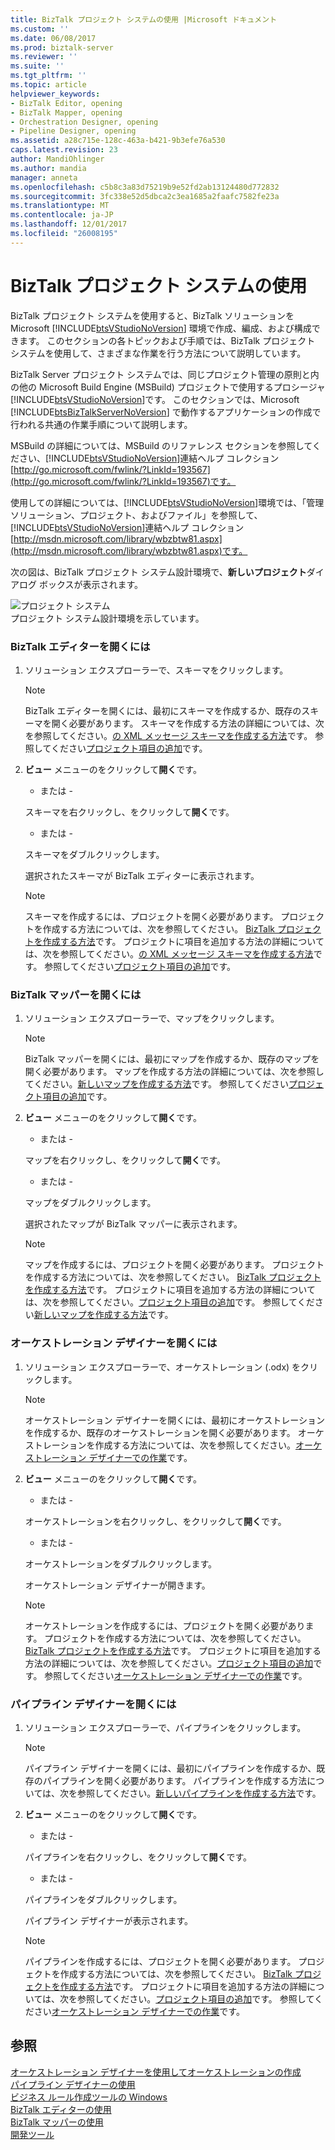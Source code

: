 ```yaml
---
title: BizTalk プロジェクト システムの使用 |Microsoft ドキュメント
ms.custom: ''
ms.date: 06/08/2017
ms.prod: biztalk-server
ms.reviewer: ''
ms.suite: ''
ms.tgt_pltfrm: ''
ms.topic: article
helpviewer_keywords:
- BizTalk Editor, opening
- BizTalk Mapper, opening
- Orchestration Designer, opening
- Pipeline Designer, opening
ms.assetid: a28c715e-128c-463a-b421-9b3efe76a530
caps.latest.revision: 23
author: MandiOhlinger
ms.author: mandia
manager: anneta
ms.openlocfilehash: c5b8c3a83d75219b9e52fd2ab13124480d772832
ms.sourcegitcommit: 3fc338e52d5dbca2c3ea1685a2faafc7582fe23a
ms.translationtype: MT
ms.contentlocale: ja-JP
ms.lasthandoff: 12/01/2017
ms.locfileid: "26008195"
---
```

# <a name="using-the-biztalk-project-system"></a>BizTalk プロジェクト システムの使用
BizTalk プロジェクト システムを使用すると、BizTalk ソリューションを Microsoft [!INCLUDE[btsVStudioNoVersion](../includes/btsvstudionoversion-md.md)] 環境で作成、編成、および構成できます。 このセクションの各トピックおよび手順では、BizTalk プロジェクト システムを使用して、さまざまな作業を行う方法について説明しています。  
  
 BizTalk Server プロジェクト システムでは、同じプロジェクト管理の原則と内の他の Microsoft Build Engine (MSBuild) プロジェクトで使用するプロシージャ[!INCLUDE[btsVStudioNoVersion](../includes/btsvstudionoversion-md.md)]です。 このセクションでは、Microsoft [!INCLUDE[btsBizTalkServerNoVersion](../includes/btsbiztalkservernoversion-md.md)] で動作するアプリケーションの作成で行われる共通の作業手順について説明します。  
  
 MSBuild の詳細については、MSBuild のリファレンス セクションを参照してください、[!INCLUDE[btsVStudioNoVersion](../includes/btsvstudionoversion-md.md)]連結ヘルプ コレクション[http://go.microsoft.com/fwlink/?LinkId=193567](http://go.microsoft.com/fwlink/?LinkId=193567)です。  
  
 使用しての詳細については、[!INCLUDE[btsVStudioNoVersion](../includes/btsvstudionoversion-md.md)]環境では、「管理ソリューション、プロジェクト、およびファイル」を参照して、[!INCLUDE[btsVStudioNoVersion](../includes/btsvstudionoversion-md.md)]連結ヘルプ コレクション[http://msdn.microsoft.com/library/wbzbtw81.aspx](http://msdn.microsoft.com/library/wbzbtw81.aspx)です。  
  
 次の図は、BizTalk プロジェクト システム設計環境で、**新しいプロジェクト**ダイアログ ボックスが表示されます。  
  
 ![プロジェクト システム](../core/media/bts-biztalk2009-projectsystems.gif "bts_BizTalk2009_ProjectSystems")  
プロジェクト システム設計環境を示しています。  
  
### <a name="to-open-biztalk-editor"></a>BizTalk エディターを開くには  
  
1.  ソリューション エクスプローラーで、スキーマをクリックします。  
  
    > [!NOTE]
    >  BizTalk エディターを開くには、最初にスキーマを作成するか、既存のスキーマを開く必要があります。 スキーマを作成する方法の詳細については、次を参照してください。[の XML メッセージ スキーマを作成する方法](../core/how-to-create-schemas-for-xml-messages.md)です。 参照してください[プロジェクト項目の追加](../core/adding-project-items.md)です。  
  
2.  **ビュー**  メニューのをクリックして**開く**です。  
  
     - または -  
  
     スキーマを右クリックし、をクリックして**開く**です。  
  
     - または -  
  
     スキーマをダブルクリックします。  
  
     選択されたスキーマが BizTalk エディターに表示されます。  
  
    > [!NOTE]
    >  スキーマを作成するには、プロジェクトを開く必要があります。 プロジェクトを作成する方法については、次を参照してください。 [BizTalk プロジェクトを作成する方法](../core/how-to-create-biztalk-projects.md)です。 プロジェクトに項目を追加する方法の詳細については、次を参照してください。[の XML メッセージ スキーマを作成する方法](../core/how-to-create-schemas-for-xml-messages.md)です。 参照してください[プロジェクト項目の追加](../core/adding-project-items.md)です。  
  
### <a name="to-open-biztalk-mapper"></a>BizTalk マッパーを開くには  
  
1.  ソリューション エクスプローラーで、マップをクリックします。  
  
    > [!NOTE]
    >  BizTalk マッパーを開くには、最初にマップを作成するか、既存のマップを開く必要があります。 マップを作成する方法の詳細については、次を参照してください。[新しいマップを作成する方法](../core/how-to-create-new-maps.md)です。 参照してください[プロジェクト項目の追加](../core/adding-project-items.md)です。  
  
2.  **ビュー**  メニューのをクリックして**開く**です。  
  
     - または -  
  
     マップを右クリックし、をクリックして**開く**です。  
  
     - または -  
  
     マップをダブルクリックします。  
  
     選択されたマップが BizTalk マッパーに表示されます。  
  
    > [!NOTE]
    >  マップを作成するには、プロジェクトを開く必要があります。 プロジェクトを作成する方法については、次を参照してください。 [BizTalk プロジェクトを作成する方法](../core/how-to-create-biztalk-projects.md)です。 プロジェクトに項目を追加する方法の詳細については、次を参照してください。[プロジェクト項目の追加](../core/adding-project-items.md)です。 参照してください[新しいマップを作成する方法](../core/how-to-create-new-maps.md)です。  
  
### <a name="to-open-orchestration-designer"></a>オーケストレーション デザイナーを開くには  
  
1.  ソリューション エクスプローラーで、オーケストレーション (.odx) をクリックします。  
  
    > [!NOTE]
    >  オーケストレーション デザイナーを開くには、最初にオーケストレーションを作成するか、既存のオーケストレーションを開く必要があります。 オーケストレーションを作成する方法については、次を参照してください。[オーケストレーション デザイナーでの作業](../core/working-in-orchestration-designer.md)です。  
  
2.  **ビュー**  メニューのをクリックして**開く**です。  
  
     - または -  
  
     オーケストレーションを右クリックし、をクリックして**開く**です。  
  
     - または -  
  
     オーケストレーションをダブルクリックします。  
  
     オーケストレーション デザイナーが開きます。  
  
    > [!NOTE]
    >  オーケストレーションを作成するには、プロジェクトを開く必要があります。 プロジェクトを作成する方法については、次を参照してください。 [BizTalk プロジェクトを作成する方法](../core/how-to-create-biztalk-projects.md)です。 プロジェクトに項目を追加する方法の詳細については、次を参照してください。[プロジェクト項目の追加](../core/adding-project-items.md)です。 参照してください[オーケストレーション デザイナーでの作業](../core/working-in-orchestration-designer.md)です。  
  
### <a name="to-open-pipeline-designer"></a>パイプライン デザイナーを開くには  
  
1.  ソリューション エクスプローラーで、パイプラインをクリックします。  
  
    > [!NOTE]
    >  パイプライン デザイナーを開くには、最初にパイプラインを作成するか、既存のパイプラインを開く必要があります。 パイプラインを作成する方法については、次を参照してください。[新しいパイプラインを作成する方法](../core/how-to-create-a-new-pipeline.md)です。  
  
2.  **ビュー**  メニューのをクリックして**開く**です。  
  
     - または -  
  
     パイプラインを右クリックし、をクリックして**開く**です。  
  
     - または -  
  
     パイプラインをダブルクリックします。  
  
     パイプライン デザイナーが表示されます。  
  
    > [!NOTE]
    >  パイプラインを作成するには、プロジェクトを開く必要があります。 プロジェクトを作成する方法については、次を参照してください。 [BizTalk プロジェクトを作成する方法](../core/how-to-create-biztalk-projects.md)です。 プロジェクトに項目を追加する方法の詳細については、次を参照してください。[プロジェクト項目の追加](../core/adding-project-items.md)です。 参照してください[オーケストレーション デザイナーでの作業](../core/working-in-orchestration-designer.md)です。  
  
## <a name="see-also"></a>参照  
 [オーケストレーション デザイナーを使用してオーケストレーションの作成](../core/creating-orchestrations-using-orchestration-designer.md)   
 [パイプライン デザイナーの使用](../core/using-pipeline-designer.md)   
 [ビジネス ルール作成ツールの Windows](../core/windows-of-the-business-rule-composer.md)   
 [BizTalk エディターの使用](../core/using-biztalk-editor.md)   
 [BizTalk マッパーの使用](../core/using-biztalk-mapper.md)   
 [開発ツール](../core/developer-tools.md)
